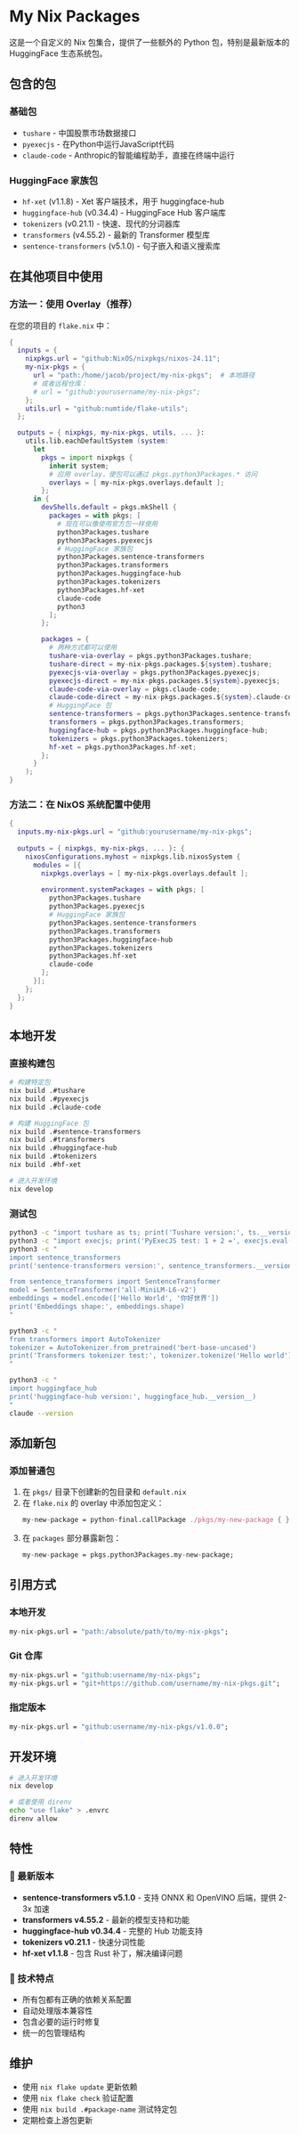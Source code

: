 # My Nix Packages

这是一个自定义的 Nix 包集合，提供了一些额外的 Python 包，特别是最新版本的 HuggingFace 生态系统包。

## 包含的包

### 基础包
- `tushare` - 中国股票市场数据接口
- `pyexecjs` - 在Python中运行JavaScript代码
- `claude-code` - Anthropic的智能编程助手，直接在终端中运行

### HuggingFace 家族包
- `hf-xet` (v1.1.8) - Xet 客户端技术，用于 huggingface-hub
- `huggingface-hub` (v0.34.4) - HuggingFace Hub 客户端库
- `tokenizers` (v0.21.1) - 快速、现代的分词器库
- `transformers` (v4.55.2) - 最新的 Transformer 模型库
- `sentence-transformers` (v5.1.0) - 句子嵌入和语义搜索库

## 在其他项目中使用

### 方法一：使用 Overlay（推荐）

在您的项目的 `flake.nix` 中：

```nix
{
  inputs = {
    nixpkgs.url = "github:NixOS/nixpkgs/nixos-24.11";
    my-nix-pkgs = {
      url = "path:/home/jacob/project/my-nix-pkgs";  # 本地路径
      # 或者远程仓库：
      # url = "github:yourusername/my-nix-pkgs";
    };
    utils.url = "github:numtide/flake-utils";
  };

  outputs = { nixpkgs, my-nix-pkgs, utils, ... }:
    utils.lib.eachDefaultSystem (system:
      let
        pkgs = import nixpkgs {
          inherit system;
          # 应用 overlay，使包可以通过 pkgs.python3Packages.* 访问
          overlays = [ my-nix-pkgs.overlays.default ];
        };
      in {
        devShells.default = pkgs.mkShell {
          packages = with pkgs; [
            # 现在可以像使用官方包一样使用
            python3Packages.tushare
            python3Packages.pyexecjs
            # HuggingFace 家族包
            python3Packages.sentence-transformers
            python3Packages.transformers
            python3Packages.huggingface-hub
            python3Packages.tokenizers
            python3Packages.hf-xet
            claude-code
            python3
          ];
        };

        packages = {
          # 两种方式都可以使用
          tushare-via-overlay = pkgs.python3Packages.tushare;
          tushare-direct = my-nix-pkgs.packages.${system}.tushare;
          pyexecjs-via-overlay = pkgs.python3Packages.pyexecjs;
          pyexecjs-direct = my-nix-pkgs.packages.${system}.pyexecjs;
          claude-code-via-overlay = pkgs.claude-code;
          claude-code-direct = my-nix-pkgs.packages.${system}.claude-code;
          # HuggingFace 包
          sentence-transformers = pkgs.python3Packages.sentence-transformers;
          transformers = pkgs.python3Packages.transformers;
          huggingface-hub = pkgs.python3Packages.huggingface-hub;
          tokenizers = pkgs.python3Packages.tokenizers;
          hf-xet = pkgs.python3Packages.hf-xet;
        };
      }
    );
}
```

### 方法二：在 NixOS 系统配置中使用

```nix
{
  inputs.my-nix-pkgs.url = "github:yourusername/my-nix-pkgs";
  
  outputs = { nixpkgs, my-nix-pkgs, ... }: {
    nixosConfigurations.myhost = nixpkgs.lib.nixosSystem {
      modules = [{
        nixpkgs.overlays = [ my-nix-pkgs.overlays.default ];
        
        environment.systemPackages = with pkgs; [
          python3Packages.tushare
          python3Packages.pyexecjs
          # HuggingFace 家族包
          python3Packages.sentence-transformers
          python3Packages.transformers
          python3Packages.huggingface-hub
          python3Packages.tokenizers
          python3Packages.hf-xet
          claude-code
        ];
      }];
    };
  };
}
```

## 本地开发

### 直接构建包

```bash
# 构建特定包
nix build .#tushare
nix build .#pyexecjs
nix build .#claude-code

# 构建 HuggingFace 包
nix build .#sentence-transformers
nix build .#transformers
nix build .#huggingface-hub
nix build .#tokenizers
nix build .#hf-xet

# 进入开发环境
nix develop
```

### 测试包

```bash
python3 -c "import tushare as ts; print('Tushare version:', ts.__version__)"
python3 -c "import execjs; print('PyExecJS test: 1 + 2 =', execjs.eval('1 + 2'))"
python3 -c "
import sentence_transformers
print('sentence-transformers version:', sentence_transformers.__version__)

from sentence_transformers import SentenceTransformer
model = SentenceTransformer('all-MiniLM-L6-v2')
embeddings = model.encode(['Hello World', '你好世界'])
print('Embeddings shape:', embeddings.shape)
"

python3 -c "
from transformers import AutoTokenizer
tokenizer = AutoTokenizer.from_pretrained('bert-base-uncased')
print('Transformers tokenizer test:', tokenizer.tokenize('Hello world'))
"

python3 -c "
import huggingface_hub
print('huggingface-hub version:', huggingface_hub.__version__)
"
claude --version
```

## 添加新包

### 添加普通包
1. 在 `pkgs/` 目录下创建新的包目录和 `default.nix`
2. 在 `flake.nix` 的 overlay 中添加包定义：
   ```nix
   my-new-package = python-final.callPackage ./pkgs/my-new-package { };
   ```
3. 在 `packages` 部分暴露新包：
   ```nix
   my-new-package = pkgs.python3Packages.my-new-package;
   ```

## 引用方式

### 本地开发
```nix
my-nix-pkgs.url = "path:/absolute/path/to/my-nix-pkgs";
```

### Git 仓库
```nix
my-nix-pkgs.url = "github:username/my-nix-pkgs";
my-nix-pkgs.url = "git+https://github.com/username/my-nix-pkgs.git";
```

### 指定版本
```nix
my-nix-pkgs.url = "github:username/my-nix-pkgs/v1.0.0";
```

## 开发环境

```bash
# 进入开发环境
nix develop

# 或者使用 direnv
echo "use flake" > .envrc
direnv allow
```

## 特性

### 🚀 最新版本
- **sentence-transformers v5.1.0** - 支持 ONNX 和 OpenVINO 后端，提供 2-3x 加速
- **transformers v4.55.2** - 最新的模型支持和功能
- **huggingface-hub v0.34.4** - 完整的 Hub 功能支持
- **tokenizers v0.21.1** - 快速分词性能
- **hf-xet v1.1.8** - 包含 Rust 补丁，解决编译问题

### 🔧 技术特点
- 所有包都有正确的依赖关系配置
- 自动处理版本兼容性
- 包含必要的运行时修复
- 统一的包管理结构

## 维护

- 使用 `nix flake update` 更新依赖
- 使用 `nix flake check` 验证配置
- 使用 `nix build .#package-name` 测试特定包
- 定期检查上游包更新 